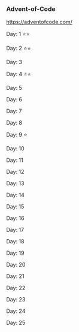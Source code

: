 ### Advent-of-Code
https://adventofcode.com/

Day: 1 ⭐⭐

Day: 2 ⭐⭐

Day: 3

Day: 4 ⭐⭐

Day: 5

Day: 6

Day: 7

Day: 8

Day: 9 ⭐

Day: 10

Day: 11

Day: 12

Day: 13

Day: 14

Day: 15

Day: 16

Day: 17

Day: 18

Day: 19

Day: 20

Day: 21

Day: 22

Day: 23

Day: 24

Day: 25
